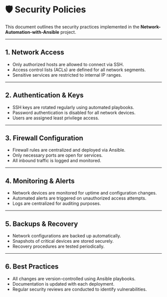 # 🛡️ Security Policies

This document outlines the security practices implemented in the **Network-Automation-with-Ansible** project.  

---

## 1. Network Access
- Only authorized hosts are allowed to connect via SSH.
- Access control lists (ACLs) are defined for all network segments.
- Sensitive services are restricted to internal IP ranges.

---

## 2. Authentication & Keys
- SSH keys are rotated regularly using automated playbooks.
- Password authentication is disabled for all network devices.
- Users are assigned least privilege access.

---

## 3. Firewall Configuration
- Firewall rules are centralized and deployed via Ansible.
- Only necessary ports are open for services.
- All inbound traffic is logged and monitored.

---

## 4. Monitoring & Alerts
- Network devices are monitored for uptime and configuration changes.
- Automated alerts are triggered on unauthorized access attempts.
- Logs are centralized for auditing purposes.

---

## 5. Backups & Recovery
- Network configurations are backed up automatically.
- Snapshots of critical devices are stored securely.
- Recovery procedures are tested periodically.

---

## 6. Best Practices
- All changes are version-controlled using Ansible playbooks.
- Documentation is updated with each deployment.
- Regular security reviews are conducted to identify vulnerabilities.
